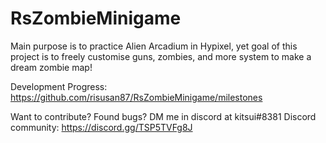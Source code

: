 # RsZombieMinigame

Main purpose is to practice Alien Arcadium in Hypixel,
yet goal of this project is to freely customise guns, zombies, and more system to make a dream zombie map!

Development Progress: https://github.com/risusan87/RsZombieMinigame/milestones </br>

Want to contribute? Found bugs? DM me in discord at kitsui#8381
Discord community: https://discord.gg/TSP5TVFg8J 
